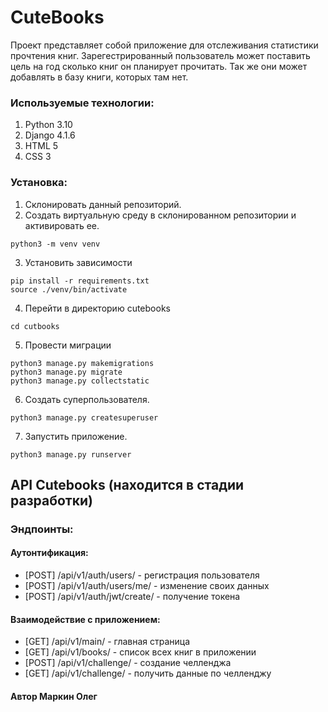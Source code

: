 # CuteBooks
Проект представляет собой приложение для отслеживания статистики прочтения книг. Зарегестрированный пользователь может поставить цель на год сколько книг он планирует прочитать.
Так же они может добавлять в базу книги, которых там нет.

### Используемые технологии:
1. Python 3.10
2. Django 4.1.6
3. HTML 5
4. CSS 3 

### Установка:
1. Склонировать данный репозиторий.
2. Создать виртуальную среду в склонированном репозитории и активировать ее.
```commandline
python3 -m venv venv
```
3. Установить зависимости 
```commandline
pip install -r requirements.txt
source ./venv/bin/activate
```
4. Перейти в директорию cutebooks
```commandline
cd cutbooks
```
5. Провести миграции
```commandline
python3 manage.py makemigrations
python3 manage.py migrate
python3 manage.py collectstatic
```
6. Создать суперпользователя.
```commandline
python3 manage.py createsuperuser
```
7. Запустить приложение.
```commandline
python3 manage.py runserver
```

## API Cutebooks (находится в стадии разработки)
### Эндпоинты:
#### Аутонтификация:
- [POST] /api/v1/auth/users/ - регистрация пользователя
- [POST] /api/v1/auth/users/me/ - изменение своих данных
- [POST] /api/v1/auth/jwt/create/ - получение токена

#### Взаимодействие с приложением:
- [GET] /api/v1/main/ - главная страница 
- [GET] /api/v1/books/ - список всех книг в приложении
- [POST] /api/v1/challenge/ - создание челленджа
- [GET] /api/v1/challenge/ - получить данные по челленджу
#### Автор Маркин Олег